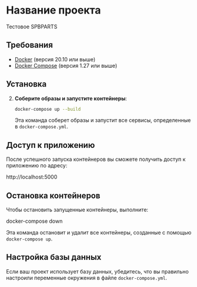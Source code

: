 # Название проекта

Тестовое SPBPARTS

## Требования

- [Docker](https://www.docker.com/get-started) (версия 20.10 или выше)
- [Docker Compose](https://docs.docker.com/compose/) (версия 1.27 или выше)

## Установка


2. **Соберите образы и запустите контейнеры**:

   ```bash
   docker-compose up --build
   ```

   Эта команда соберет образы и запустит все сервисы, определенные в `docker-compose.yml`.

## Доступ к приложению

После успешного запуска контейнеров вы сможете получить доступ к приложению по адресу:

http://localhost:5000


## Остановка контейнеров

Чтобы остановить запущенные контейнеры, выполните:

docker-compose down



Эта команда остановит и удалит все контейнеры, созданные с помощью `docker-compose up`.

## Настройка базы данных

Если ваш проект использует базу данных, убедитесь, что вы правильно настроили переменные окружения в файле `docker-compose.yml`.